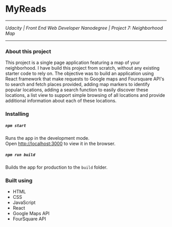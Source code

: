 # MyReads
***
*Udacity | Front End Web Developer Nanodegree | Project 7: Neighborhood Map*
***

### About this project
This project is a single page application featuring a map of your neighborhood.
I have build this project from scratch, without any existing starter code to rely on.
The objective was to build an application using React framework that make requests to Google maps and Foursquare API's to search and fetch places provided, adding map markers to identify popular locations, adding a search function to easily discover these locations, a list view to support simple browsing of all locations and provide additional information about each of these locations.

### Installing

##### `npm start`

Runs the app in the development mode.<br>
Open [http://localhost:3000](http://localhost:3000) to view it in the browser.

##### `npm run build`

Builds the app for production to the `build` folder.<br>


### Built using

- HTML
- CSS
- JavaScript
- React
- Google Maps API
- FourSquare API